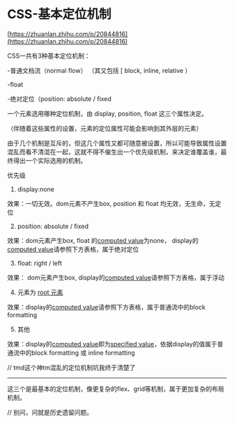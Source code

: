 # CSS-基本定位机制

[https://zhuanlan.zhihu.com/p/20844816](https://zhuanlan.zhihu.com/p/20844816)

CSS一共有3种基本定位机制：

-普通文档流（normal flow） （其又包括 [ block, inline, relative ）

-float

-绝对定位（position: absolute / fixed

一个元素选用哪种定位机制，由 display, position, float 这三个属性决定。

（伴随着这些属性的设置，元素的定位属性可能会影响到其外层的元素）

由于几个机制是互斥的，但这几个属性又都可随意被设置，所以可能导致属性设置混乱而看不清混在一起，这就不得不催生出一个优先级机制，来决定谁覆盖谁，最终得出一个实际选用的机制。

优先级

1. display:none

效果：一切无效。dom元素不产生box, position 和 float 均无效，无生命，无定位

2. position: absolute / fixed

效果：dom元素产生box, float 的[computed value](https://zhuanlan.zhihu.com/p/20844838)为none， display的[computed value](https://zhuanlan.zhihu.com/p/20844838)请参照下方表格，属于绝对定位

3. float: right / left

效果： dom元素产生box, display的[computed value](https://zhuanlan.zhihu.com/p/20844838)请参照下方表格，属于浮动

4. 元素为 [root 元素](https://zhuanlan.zhihu.com/p/20844838)

效果：display的[computed value](https://zhuanlan.zhihu.com/p/20844838)请参照下方表格，属于普通流中的block formatting

5. 其他

效果：display的[computed value](https://zhuanlan.zhihu.com/p/20844838)即为[specified value](https://zhuanlan.zhihu.com/p/20844838)，依据display的值属于普通流中的block formatting 或 inline formatting

// tmd这个神tm混乱的定位机制坑我终于清楚了

---

这三个是最基本的定位机制，像更复杂的flex、grid等机制，属于更加复杂的布局机制。

// 别问，问就是历史遗留问题。
